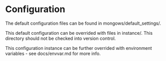 Configuration
=============
The default configuration files can be found in mongows/default_settings/.

This default configuration can be overrided with files in instance/. This
directory should not be checked into version control.

This configuration instance can be further overrided with environment
variables - see docs/envvar.md for more info.
